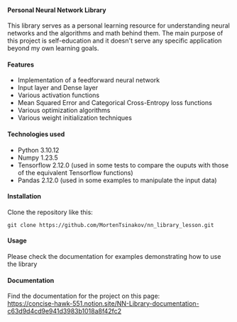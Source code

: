 #### Personal Neural Network Library

This library serves as a personal learning resource for understanding neural networks and the algorithms and math behind them. The main purpose of this project is self-education and it doesn't serve any specific application beyond my own learning goals.

#### Features

- Implementation of a feedforward neural network
- Input layer and Dense layer
- Various activation functions
- Mean Squared Error and Categorical Cross-Entropy loss functions
- Various optimization algorithms
- Various weight initialization techniques

#### Technologies used

- Python 3.10.12
- Numpy 1.23.5
- Tensorflow 2.12.0 (used in some tests to compare the ouputs with those of the equivalent Tensorflow functions)
- Pandas 2.12.0 (used in some examples to manipulate the input data)

#### Installation

Clone the repository like this:
```
git clone https://github.com/MortenTsinakov/nn_library_lesson.git
```

#### Usage

Please check the documentation for examples demonstrating how to use the library

#### Documentation

Find the documentation for the project on this page: <br>
https://concise-hawk-551.notion.site/NN-Library-documentation-c63d9d4cd9e941d3983b1018a8f42fc2
